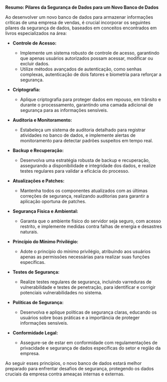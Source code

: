 
**Resumo: Pilares da Segurança de Dados para um Novo Banco de Dados**

Ao desenvolver um novo banco de dados para armazenar informações críticas de uma empresa de vendas, é crucial incorporar os seguintes pilares da segurança de dados, baseados em conceitos encontrados em livros especializados na área:

- **Controle de Acesso:**
  - Implemente um sistema robusto de controle de acesso, garantindo que apenas usuários autorizados possam acessar, modificar ou excluir dados.
  - Utilize métodos avançados de autenticação, como senhas complexas, autenticação de dois fatores e biometria para reforçar a segurança.

- **Criptografia:**
  - Aplique criptografia para proteger dados em repouso, em trânsito e durante o processamento, garantindo uma camada adicional de segurança para as informações sensíveis.

- **Auditoria e Monitoramento:**
  - Estabeleça um sistema de auditoria detalhado para registrar atividades no banco de dados, e implemente alertas de monitoramento para detectar padrões suspeitos em tempo real.

- **Backup e Recuperação:**
  - Desenvolva uma estratégia robusta de backup e recuperação, assegurando a disponibilidade e integridade dos dados, e realize testes regulares para validar a eficácia do processo.

- **Atualizações e Patches:**
  - Mantenha todos os componentes atualizados com as últimas correções de segurança, realizando auditorias para garantir a aplicação oportuna de patches.

- **Segurança Física e Ambiental:**
  - Garanta que o ambiente físico do servidor seja seguro, com acesso restrito, e implemente medidas contra falhas de energia e desastres naturais.

- **Princípio do Mínimo Privilégio:**
  - Adote o princípio do mínimo privilégio, atribuindo aos usuários apenas as permissões necessárias para realizar suas funções específicas.

- **Testes de Segurança:**
  - Realize testes regulares de segurança, incluindo varreduras de vulnerabilidade e testes de penetração, para identificar e corrigir potenciais vulnerabilidades no sistema.

- **Políticas de Segurança:**
  - Desenvolva e aplique políticas de segurança claras, educando os usuários sobre boas práticas e a importância de proteger informações sensíveis.

- **Conformidade Legal:**
  - Assegure-se de estar em conformidade com regulamentações de privacidade e segurança de dados específicas do setor e região da empresa.

Ao seguir esses princípios, o novo banco de dados estará melhor preparado para enfrentar desafios de segurança, protegendo os dados cruciais da empresa contra ameaças internas e externas.